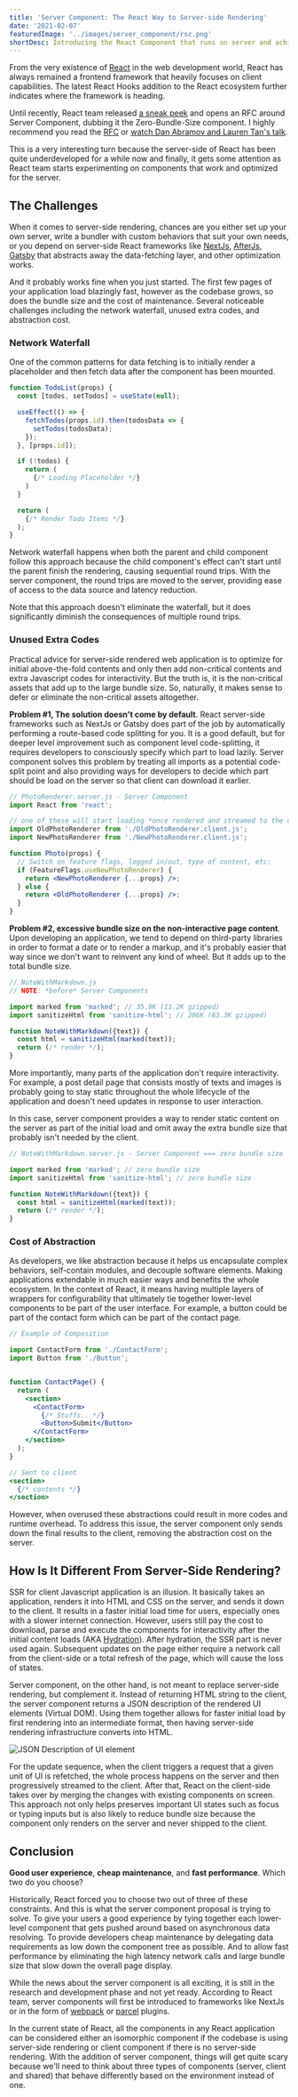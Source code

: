```yaml
---
title: 'Server Component: The React Way to Server-side Rendering'
date: '2021-02-07'
featuredImage: '../images/server_component/rsc.png'
shortDesc: Introducing the React Component that runs on server and achieve zero bundle size.
---
```


From the very existence of [React](https://reactjs.org/) in the web development world, React has always remained a frontend framework that heavily focuses on client capabilities. The latest React Hooks addition to the React ecosystem further indicates where the framework is heading.

Until recently, React team released [a sneak peek](https://reactjs.org/blog/2020/12/21/data-fetching-with-react-server-components.html) and opens an RFC around Server Component, dubbing it the Zero-Bundle-Size component. I highly recommend you read the [RFC](https://github.com/josephsavona/rfcs/blob/server-components/text/0000-server-components.md) or [watch Dan Abramov and Lauren Tan's talk](https://youtu.be/TQQPAU21ZUw).

This is a very interesting turn because the server-side of React has been quite underdeveloped for a while now and finally, it gets some attention as React team starts experimenting on components that work and optimized for the server.

## The Challenges

When it comes to server-side rendering, chances are you either set up your own server, write a bundler with custom behaviors that suit your own needs, or you depend on server-side React frameworks like [NextJs](https://nextjs.org/), [AfterJs](https://github.com/jaredpalmer/after.js/), [Gatsby](https://www.gatsbyjs.com/) that abstracts away the data-fetching layer, and other optimization works.

And it probably works fine when you just started. The first few pages of your application load blazingly fast, however as the codebase grows, so does the bundle size and the cost of maintenance. Several noticeable challenges including the network waterfall, unused extra codes, and abstraction cost.

### Network Waterfall

One of the common patterns for data fetching is to initially render a placeholder and then fetch data after the component has been mounted.

```jsx
function TodoList(props) {
  const [todos, setTodos] = useState(null);

  useEffect(() => {
    fetchTodos(props.id).then(todosData => {
      setTodos(todosData);
    });
  }, [props.id]);

  if (!todos) {
    return (
      {/* Loading Placeholder */}
    )
  }

  return (
    {/* Render Todo Items */}
  );
}
```

Network waterfall happens when both the parent and child component follow this approach because the child component's effect can't start until the parent finish the rendering, causing sequential round trips. With the server component, the round trips are moved to the server, providing ease of access to the data source and latency reduction.

Note that this approach doesn't eliminate the waterfall, but it does significantly diminish the consequences of multiple round trips.

### Unused Extra Codes

Practical advice for server-side rendered web application is to optimize for initial above-the-fold contents and only then add non-critical contents and extra Javascript codes for interactivity. But the truth is, it is the non-critical assets that add up to the large bundle size. So, naturally, it makes sense to defer or eliminate the non-critical assets altogether.

**Problem #1, The solution doesn't come by default**. React server-side frameworks such as NextJs or Gatsby does part of the job by automatically performing a route-based code splitting for you. It is a good default, but for deeper level improvement such as component level code-splitting, it requires developers to consciously specify which part to load lazily.
Server component solves this problem by treating all imports as a potential code-split point and also providing ways for developers to decide which part should be load on the server so that client can download it earlier.

```jsx
// PhotoRenderer.server.js - Server Component
import React from 'react';

// one of these will start loading *once rendered and streamed to the client*:
import OldPhotoRenderer from './OldPhotoRenderer.client.js';
import NewPhotoRenderer from './NewPhotoRenderer.client.js';

function Photo(props) {
  // Switch on feature flags, logged in/out, type of content, etc:
  if (FeatureFlags.useNewPhotoRenderer) {
    return <NewPhotoRenderer {...props} />;
  } else {
    return <OldPhotoRenderer {...props} />;
  }
}
```

**Problem #2, excessive bundle size on the non-interactive page content**. Upon developing an application, we tend to depend on third-party libraries in order to format a date or to render a markup, and it's probably easier that way since we don't want to reinvent any kind of wheel. But it adds up to the total bundle size.

```jsx
// NoteWithMarkdown.js
// NOTE: *before* Server Components

import marked from 'marked'; // 35.9K (11.2K gzipped)
import sanitizeHtml from 'sanitize-html'; // 206K (63.3K gzipped)

function NoteWithMarkdown({text}) {
  const html = sanitizeHtml(marked(text));
  return (/* render */);
}
```

More importantly, many parts of the application don't require interactivity. For example, a post detail page that consists mostly of texts and images is probably going to stay static throughout the whole lifecycle of the application and doesn't need updates in response to user interaction.

In this case, server component provides a way to render static content on the server as part of the initial load and omit away the extra bundle size that probably isn't needed by the client.

```jsx
// NoteWithMarkdown.server.js - Server Component === zero bundle size

import marked from 'marked'; // zero bundle size
import sanitizeHtml from 'sanitize-html'; // zero bundle size

function NoteWithMarkdown({text}) {
  const html = sanitizeHtml(marked(text));
  return (/* render */);
}
```

### Cost of Abstraction

As developers, we like abstraction because it helps us encapsulate complex behaviors, self-contain modules, and decouple software elements. Making applications extendable in much easier ways and benefits the whole ecosystem. In the context of React, it means having multiple layers of wrappers for configurability that ultimately tie together lower-level components to be part of the user interface. For example, a button could be part of the contact form which can be part of the contact page.

```jsx
// Example of Composition

import ContactForm from './ContactForm';
import Button from './Button';


function ContactPage() {
  return (
    <section>
      <ContactForm>
        {/* Stuffs.. */}
        <Button>Submit</Button>
      </ContactForm>
    </section>
  );
}

// Sent to client
<section>
  {/* contents */}
</section>
```

However, when overused these abstractions could result in more codes and runtime overhead. To address this issue, the server component only sends down the final results to the client, removing the abstraction cost on the server.

## How Is It Different From Server-Side Rendering?

SSR for client Javascript application is an illusion. It basically takes an application, renders it into HTML and CSS on the server, and sends it down to the client. It results in a faster initial load time for users, especially ones with a slower internet connection. However, users still pay the cost to download, parse and execute the components for interactivity after the initial content loads (AKA [Hydration](https://reactjs.org/docs/react-dom.html#hydrate)). After hydration, the SSR part is never used again. Subsequent updates on the page either require a network call from the client-side or a total refresh of the page, which will cause the loss of states.

Server component, on the other hand, is not meant to replace server-side rendering, but complement it. Instead of returning HTML string to the client, the server component returns a JSON description of the rendered UI elements (Virtual DOM). Using them together allows for faster initial load by first rendering into an intermediate format, then having server-side rendering infrastructure converts into HTML.

![JSON Description of UI element](../images/server_component/jsxon.png 'JSON Description of UI element')

For the update sequence, when the client triggers a request that a given unit of UI is refetched, the whole process happens on the server and then progressively streamed to the client. After that, React on the client-side takes over by merging the changes with existing components on screen. This approach not only helps preserves important UI states such as focus or typing inputs but is also likely to reduce bundle size because the component only renders on the server and never shipped to the client.

## Conclusion

**Good user experience**, **cheap maintenance**, and **fast performance**. Which two do you choose?

Historically, React forced you to choose two out of three of these constraints. And this is what the server component proposal is trying to solve. To give your users a good experience by tying together each lower-level component that gets pushed around based on asynchronous data resolving. To provide developers cheap maintenance by delegating data requirements as low down the component tree as possible. And to allow fast performance by eliminating the high latency network calls and large bundle size that slow down the overall page display.

While the news about the server component is all exciting, it is still in the research and development phase and not yet ready. According to React team, server components will first be introduced to frameworks like NextJs or in the form of [webpack](https://webpack.js.org/) or [parcel](https://parceljs.org/) plugins.

In the current state of React, all the components in any React application can be considered either an isomorphic component if the codebase is using server-side rendering or client component if there is no server-side rendering. With the addition of server component, things will get quite scary because we'll need to think about three types of components (server, client and shared) that behave differently based on the environment instead of one.

